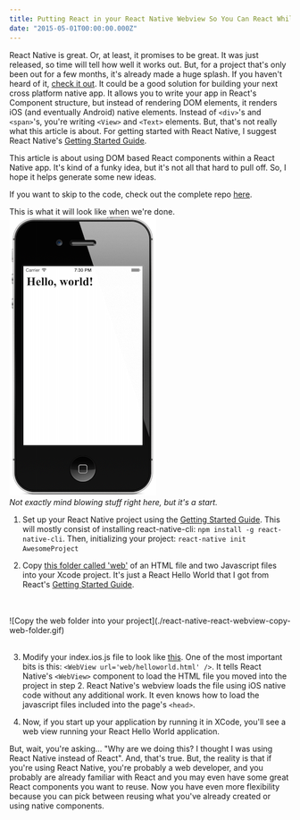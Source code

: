 ```yaml
---
title: Putting React in your React Native Webview So You Can React While You React
date: "2015-05-01T00:00:00.000Z"
---
```


React Native is great. Or, at least, it promises to be great. It was just released, so time will tell how well it works out. But, for a project that's only been out for a few months, it's already made a huge splash. If you haven't heard of it, [check it out](https://facebook.github.io/react-native/). It could be a good solution for building your next cross platform native app. It allows you to write your app in React's Component structure, but instead of rendering DOM elements, it renders iOS (and eventually Android) native elements. Instead of ```<div>```'s and ```<span>```'s, you're writing ```<View>``` and ```<Text>``` elements. But, that's not really what this article is about. For getting started with React Native, I suggest React Native's [Getting Started Guide](http://facebook.github.io/react-native/docs/getting-started.html#content).

This article is about using DOM based React components within a React Native app. It's kind of a funky idea, but it's not all that hard to pull off. So, I hope it helps generate some new ideas.

If you want to skip to the code, check out the complete repo [here](https://github.com/wlindner/ReactNativeReactWebview).

This is what it will look like when we're done.
<br />
![React Native React Webview End Goal](./react-native-react-webview-end-goal.png)
<br />
*Not exactly mind blowing stuff right here, but it's a start.*

1. Set up your React Native project using the [Getting Started Guide](https://facebook.github.io/react-native/docs/getting-started.html). This will mostly consist of installing react-native-cli: ```npm install -g react-native-cli```. Then, initializing your project: ```react-native init AwesomeProject```

2. Copy [this folder called 'web'](https://github.com/wlindner/ReactNativeReactWebview/tree/master/web) of an HTML file and two Javascript files into your Xcode project. It's just a React Hello World that I got from React's [Getting Started Guide](https://facebook.github.io/react/docs/getting-started.html).
<br />
<br />
![Copy the web folder into your project](./react-native-react-webview-copy-web-folder.gif)
<br />
<br />

3. Modify your index.ios.js file to look like [this](https://github.com/wlindner/ReactNativeReactWebview/blob/master/index.ios.js). One of the most important bits is this: ```<WebView url='web/helloworld.html' />```. It tells React Native's ```<WebView>``` component to load the HTML file you moved into the project in step 2.  React Native's webview loads the file using iOS native code without any additional work. It even knows how to load the javascript files included into the page's ```<head>```.

4. Now, if you start up your application by running it in XCode, you'll see a web view running your React Hello World application.

But, wait, you're asking... "Why are we doing this? I thought I was using React Native instead of React". And, that's true. But, the reality is that if you're using React Native, you're probably a web developer, and you probably are already familiar with React and you may even have some great React components you want to reuse. Now you have even more flexibility because you can pick between reusing what you've already created or using native components.
